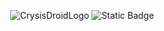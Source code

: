<p align="center">
<img src="https://i.ibb.co/swykqxG/Crysis-Droid-3.png" alt="CrysisDroidLogo">
<img alt="Static Badge" src="https://img.shields.io/badge/download-crysis_droid-green?logo=download&logoColor=green&link=https%3A%2F%2Fgithub.com%2FKOR1K1%2FCrysisDroid%2Freleases">

</p>
